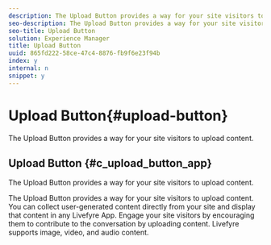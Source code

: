 ```yaml
---
description: The Upload Button provides a way for your site visitors to upload content.
seo-description: The Upload Button provides a way for your site visitors to upload content.
seo-title: Upload Button
solution: Experience Manager
title: Upload Button
uuid: 865fd222-58ce-47c4-8876-fb9f6e23f94b
index: y
internal: n
snippet: y
---
```


# Upload Button{#upload-button}

The Upload Button provides a way for your site visitors to upload content.

## Upload Button {#c_upload_button_app}

The Upload Button provides a way for your site visitors to upload content. 

The Upload Button provides a way for your site visitors to upload content. You can collect user-generated content directly from your site and display that content in any Livefyre App. Engage your site visitors by encouraging them to contribute to the conversation by uploading content. Livefyre supports image, video, and audio content. 
